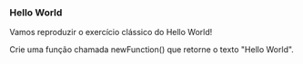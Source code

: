 ### Hello World ###

Vamos reproduzir o exercício clássico do Hello World!

Crie uma função chamada newFunction() que retorne o texto "Hello World".